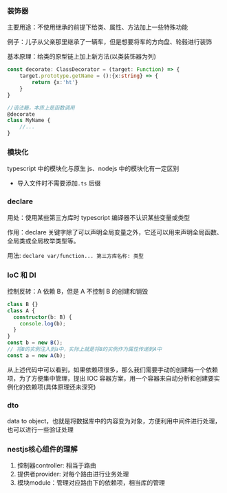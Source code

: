 ### 装饰器

主要用途：不使用继承的前提下给类、属性、方法加上一些特殊功能

例子：儿子从父亲那里继承了一辆车，但是想要将车的方向盘、轮毂进行装饰

基本原理：给类的原型链上加上新方法(以类装饰器为列)

```Typescript
const decorate: ClassDecorator = (target: Function) => {
    target.prototype.getName = ():{x:string} => {
        return {x:'ht'}
    }
}

//语法糖，本质上是函数调用
@decorate
class MyName {
    //...
}
```

### 模块化

typescript 中的模块化与原生 js、nodejs 中的模块化有一定区别

- 导入文件时不需要添加`.ts` 后缀

### declare

用处：使用某些第三方库时 typescript 编译器不认识某些变量或类型

作用：declare 关键字除了可以声明全局变量之外，它还可以用来声明全局函数、全局类或全局枚举类型等。

用法: `declare var/function... 第三方库名称: 类型`

### IoC 和 DI

控制反转：A 依赖 B，但是 A 不控制 B 的创建和销毁

```typescript
class B {}
class A {
  constructor(b: B) {
    console.log(b);
  }
}
const b = new B();
// 将B的实例注入到a中，实际上就是将B的实例作为属性传递到A中
const a = new A(b);
```

从上述代码中可以看到，如果依赖项很多，那么我们需要手动的创建每一个依赖项，为了方便集中管理，提出 IOC 容器方案，用一个容器来自动分析和创建要实例化的依赖项(具体原理还未深究)

### dto

data to object，也就是将数据库中的内容变为对象，方便利用中间件进行处理，也可以进行一些验证处理

### nestjs核心组件的理解

1. 控制器controller: 相当于路由
2. 提供者provider: 对每个路由进行业务处理
3. 模块module：管理对应路由下的依赖项，相当库的管理

